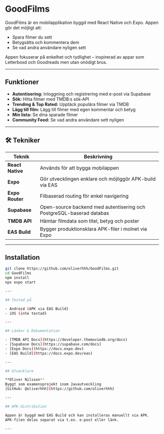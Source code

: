 # GoodFilms

GoodFilms är en mobilapplikation byggd med React Native och Expo. Appen gör det möjligt att:

- Spara filmer du sett
- Betygsätta och kommentera dem
- Se vad andra användare nyligen sett

Appen fokuserar på enkelhet och tydlighet – inspirerad av appar som Letterboxd och Goodreads men utan onödigt brus.

---

## Funktioner

- **Autentisering:** Inloggning och registrering med e-post via Supabase
- **Sök:** Hitta filmer med TMDB:s sök-API
- **Trending & Top Rated:** Upptäck populära filmer via TMDB
- **Lägg till film:** Lägg till filmer med egen kommentar och betyg
- **Min lista:** Se dina sparade filmer
- **Community Feed:** Se vad andra användare sett nyligen

---

## 🛠 Tekniker

| Teknik             | Beskrivning                                                                 |
|--------------------|-----------------------------------------------------------------------------|
| **React Native**   | Används för att bygga mobilappen                                            |
| **Expo**           | Gör utvecklingen enklare och möjliggör APK-build via EAS                    |
| **Expo Router**    | Filbaserad routing för enkel navigering                                     |
| **Supabase**       | Open-source backend med autentisering och PostgreSQL-baserad databas        |
| **TMDB API**       | Hämtar filmdata som titel, betyg och poster                                 |
| **EAS Build**      | Bygger produktionsklara APK-filer i molnet via Expo                         |

---

## Installation

```bash
git clone https://github.com/oliverhhh/GoodFilms.git
cd GoodFilms
npm install
npx expo start

---

## Testad på

- Android (APK via EAS Build)  
- iOS (inte testad)

---

## Länkar & Dokumentation

- [TMDB API Docs](https://developer.themoviedb.org/docs)
- [Supabase Docs](https://supabase.com/docs)
- [Expo Docs](https://docs.expo.dev)
- [EAS Build](https://docs.expo.dev/eas)

---

## Utvecklare

**Oliver Nilsson**  
Byggt som examensprojekt inom Javautveckling  
[GitHub: @oliverhhh](https://github.com/oliverhhh)

---

## APK-distribution

Appen är byggd med EAS Build och kan installeras manuellt via APK.  
APK-filen delas separat via t.ex. e-post eller länk.

---
